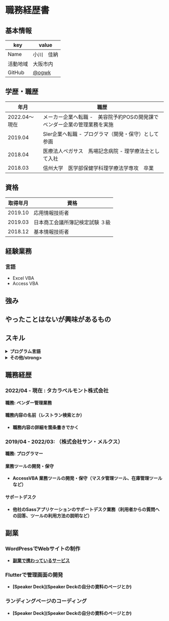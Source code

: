 # 職務経歴書

## 基本情報

|key|value|
|---|-----|
|Name|小川　佳納|
|活動地域|大阪市内|
|GitHub|[@ogwk]([https://github.com/ogwk])|

## 学歴・職歴
|年月|職歴|
|---|-----|
| 2022.04～現在 | メーカー企業へ転職 -　美容院予約POSの開発課でベンダー企業の管理業務を実施 |
| 2019.04 | Sler企業へ転職 - プログラマ（開発・保守）として参画 |
| 2018.04 | 医療法人ペガサス　馬場記念病院 - 理学療法士として入社 |
| 2018.03 | 信州大学　医学部保健学科理学療法学専攻　卒業 |

## 資格
|取得年月|資格|
|---|-----|
| 2019.10 | 応用情報技術者 |
| 2019.03 | 日本商工会議所簿記検定試験 ３級 |
| 2018.12 | 基本情報技術者 |

## 経験業務
### 言語
- Excel VBA
- Access VBA

## 強み


## やったことはないが興味があるもの


## スキル
<details>
<summary><strong>プログラム言語</strong></summary>
    
|言語|経験年数|レベル|
|---|-----|-----|
| HTML | 1年 | 人に教えられる |
| CSS | 1年 | 人に教えられる |
| ExcelVBA | 1年 | 少し使える |

等
</details>

<details>
<summary><strong>その他/strong></summary>
    
|言語|経験年数|レベル|
|---|-----|-----|
| HTML | 1年 | 人に教えられる |
| CSS | 1年 | 人に教えられる |
| ExcelVBA | 1年 | 少し使える |

等
</details>


## 職務経歴

### 2022/04 - 現在 : タカラベルモント株式会社

職務: ベンダー管理業務

#### 職務内容の名前（レストラン検索とか）

- 職務内容の詳細を箇条書きでかく

### 2019/04 - 2022/03: （株式会社サン・メルクス）

職務: プログラマー

#### 業務ツールの開発・保守
    
- AccessVBA 業務ツールの開発・保守（マスタ管理ツール、在庫管理ツールなど）

    
#### サポートデスク
    
- 他社のSassアプリケーションのサポートデスク業務（利用者からの質問への回答、ツールの利用方法の説明など）
    

## 副業

### WordPressでWebサイトの制作
* [副業で携わっているサービス](そのサービスのランディングページのリンクとか)

### Flutterで管理画面の開発
* [Speaker Deck](Speaker Deckの自分の資料のページとか)

### ランディングページのコーディング
* [Speaker Deck](Speaker Deckの自分の資料のページとか)
    
